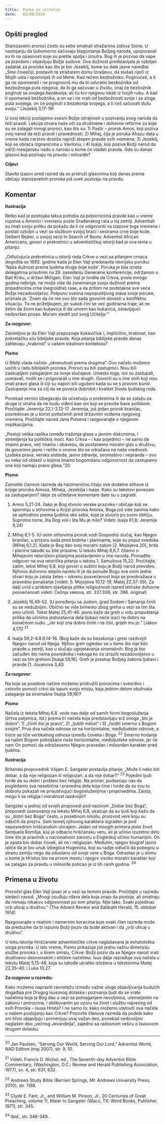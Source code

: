 ```yaml
---
title:  Pouka za učitelje
date:   02/08/2019
---
```


## Opšti pregled

Starozavetni proroci često su sebe smatrali stražarima zidova Siona. U nastojanju da ljubomorno sačuvaju blagostanje Božjeg naroda, upozoravali su ih na opasnosti koje su pretile spolja i iznutra. Bog ih je pozvao da vape za pravdom i objavljuju Božje sudove. Ova dužnost  predstavljala je ozbiljan zadatak za proroke kao što je bio Jezekilj, kome su date jasne naredbe: „Sine čovječiji, postavih te stražarem domu Izrailjevu, da slušaš riječi iz Mojih usta i opominješ ih od Mene. Kad rečem bezbožniku: Poginućeš, a ti ga ne opomeneš i ne progovoriš mu da bi odvratio bezbožnika od bezbožnoga puta njegova, da bi ga sačuvao u životu, onaj će bezbožnik poginuti sa svojega bezakonja; ali ću krv njegovu iskati iz tvojih ruku. A kad ti opomeneš bezbožnika, a on se i ne vrati od bezbožnosti svoje i sa zloga puta svojega, on će poginuti s bezakonja svojega, a ti ćeš sačuvati dušu svoju.“ (Jezekilj 3,17-19)

U ovoj lekciji postajemo svesni Božje istrajnosti u pozivanju svog naroda da teži pravdi. Lekcija otvara naše oči za društvene i duhovne reforme za koje su se zalagali mnogi proroci, kao što su: 1) Pastir – prorok Amos, koji poziva svoj narod da teži pravdi i pravednosti; 2) Mihej, čija je poruka Ahazu data u vreme kada carstvo dostiže najniži stepen pravde svih vremena; 3) Jezekilj, koji se obraća izgnanicima u Vavilonu; i 4) Isaija, koji poziva Božji narod da održi mesijansku nadu o narodu u kome će vladati pravda. Gde su danas glasovi koji pozivaju na pravdu i milosrđe?

**Ciljevi**

Stavite izazov pred razred da se pridruži glasovima koji danas prema običaju starozavetnih proroka još uvek pozivaju na pravdu.

## Komentar

**Ilustracija**

Retko kad je postojala takva potreba za pobornicima pravde kao u vreme ropstva u Americi i vremenu posle Građanskog rata u toj zemlji. Adventisti su imali svoju priliku da pokažu da li će odgovoriti na izazove toga vremena i postati ozbiljni u vezi sa službom svojoj braći i sestrama crne boje kože. Delbert Bejker, u svojoj seriji In Search of Roots: Adventist African Americans, govori o prekretnici u adventističkoj istoriji kad je ova tema u pitanju:

„Odlučujuća prekretnica u istoriji rada Crkve u vezi sa pitanjem crnaca dogodila se 1892. godine kada je Elen Vajt predstavila istorijsku poruku: ’Naša dužnost prema ljudima druge boje kože’. Poruka je bila izneta delegatima prisutnim na 29. zasedanju Generalne konferencije, održanom u Batl Kriku, u državi Mičigen. Elen Vajt je tvrdila da Crkva, posle mnogo godina nebrige, ne može više da zanemaruje svoju dužnost prema pripadnicima crne (negroidne) rase, a da pritom ne podstakne sve veće Božje nezadovoljstvo. Potpuno svesna nepopustljivog stava svoje poruke, priznala je: ’Znam da će me ovo što sada govorim dovesti u konfliktnu situaciju. To ne priželjkujem, jer sukob čini se već godinama traje; ali ne želim da živim kao kukavica ili da umrem kao kukavica, ostavljajući nedovršen posao. Moram slediti put svog Učitelja.’“

**Za razgovor:**

Zanimljivo je da Elen Vajt prepoznaje kukavičluk i, implicitno, hrabrost, kao pokretačku silu biblijske pravde. Koja pitanja biblijske pravde danas zahtevaju „hrabrost“ u vašem lokalnom kontekstu?

**Pismo**

U Bibliji vlada načelo „okrenutosti prema drugima“. Ovo načelo možemo uočiti u radu biblijskih proroka. Proroci su bili zastupnici. Nisu bili zaokupljeni zalaganjem za svoje slučajeve. Umesto toga, oni su zastupali, uveravali, molili se i prigovarali u ime drugih. Govorili su u ime onih koji nisu imali pravo glasa ili čiji su napori bili ugušeni kada su se s pravom bunili. Zastupanje ima za cilj da se poveća dobrobit i kvalitet života ljudskog roda.

Ponekad vernici izbegavaju da učestvuju u protestima ili da se zalažu za druge iz straha da ne budu viđeni kao oni koji se previše bave politikom. Pročitajte: Jeremija 22,1-3.13-17. Jeremija, još jedan prorok branilac, posredovao je u korist potlačenih pred državnim vođama njegovog vremena. Pročitajte navod Jana Polsena i razgovarajte o njegovim implikacijama.

„Postoji velika razlika između traženja glasa u javnim diskursima, i stremljenja ka političkoj moći. Kao Crkva – i kao pojedinci – ne samo da imamo pravo, već imamo i obavezu, da postanemo moralni glas u društvu; da govorimo jasno i rečito o onome što se odražava na naše vrednosti. Ljudska prava, verska sloboda, javno zdravlje, siromaštvo i nepravda – ovo su neke od oblasti u kojima imamo bogomdanu odgovornost da zastupamo one koji nemaju pravo glasa.“20

**Pismo**

Zamolite članove razreda da naizmenično čitaju ove dodatne stihove iz knjige proroka Amosa, Miheja, Jezekilja i Isaije. Kako su tekstovi povezani sa zastupanjem? Ideje za učiteljeve komentare date su u zagradi.

1. Amos 5,21-24. (Iako je Bog stvorio verske praznike i običaje koji se spominju u stihovima u Knjizi proroka Amosa, Boga još više zanima kako se ophodimo prema ljudima oko sebe, koje je stvorio po svom obličju. Suprotno tome, šta Bog voli i šta Mu je milo? Videti: Isaija 61,8; Jeremija 9,24)

2. Mihej 6,1-5. (U ovim stihovima prorok vodi Gospodnji slučaj, kao Njegov branilac, u prizoru suda pred brdima i planinama, koje su poput svedoka [Mihej 6,1.2]. Kada je Bog dao svoj moralni zakon [2. Mojsijeva 20], brda i planine takođe su bile prisutne. U tekstu Mihej 6,6.7. čitamo o Mihejevim retoričkim pitanjima postavljenim u ime naroda. Pronađite odgovor na ova retorička pitanja u tekstu 1. Samuilova 15,22. Pročitajte, zatim, tekst Mihej 6,8, koji govori o suštini koju je Božji narod prevideo. Njihovo duhovno slepilo navelo ih je da ponude Bogu sve osim jedne stvari koju je zaista želeo – iskrenu posvećenost koja se preobražava u pravedno ponašanje [videti: 5. Mojsijeva 10,12-19; Matej 22,37-39]. Za dalji uvid u problem stavljanja plitke religioznosti ispred istinske duhovne posvećenosti videti: Čežnja vekova, str. 337.338; str. 396. original)

3. Jezekilj 16,49-52. (U poređenju sa Judom, grad Sodom i Samarija činili su se nedužnijim. Obično se više brinemo zbog greha u vezi sa tim šta smo učinili. Tekst Matej 25,41-46. jasno kaže da greh u vidu propuštanja prilika da učinimo jednostavna dela ljubavi neće izaći na dobro na konačnom sudu. „Jer koji zna dobro činiti i ne čini, grijeh mu je.“ [Jakov 4,17]) <sup>21</sup>

4. Isaija 59,2-4.8.9.14-16. (Bog kaže da su bezakonja i gresi razdvojili Njegov narod od Njega. Njihov greh ogledao se u tome što nije bilo pravde u zemlji, kao u slučaju ugnjetavanja siromašnih. Bog je bio začuđen što nema posrednika i nekoga ko će izraziti nezadovoljstvo u vezi sa tim grehom [Isaija 59,16]. Greh je prestup Božjeg zakona ljubavi i pravde [1. Jovanova 3,4])

**Za razgovor:**

Na koje se posebne načine možemo pridružiti prorocima i svesrdno i celovito pomoći crkvi da ispuni svoju misiju, koja jednim delom obuhvata zalaganje za siromašne (Isaija 59,16)?

**Pismo**

Načela iz teksta Mihej 6,8. vode nas dalje od samih formi bogosluženja (žrtva paljenica, itd.) prema tri načela koja predstavljaju srž onoga „što je dobro“: 1) „činiti što je pravo“, 2) „ljubiti milost“ i 3) „hoditi smerno s Bogom svojim“. Prva dva načela odnose se na horizontalne, međuljudske odnose, a treće se tiče vertikalnog odnosa između čoveka i Boga. <sup>22</sup> Smerno hodanje sa našim Bogom poboljšaće naše horizontalne, međuljudske odnose, jer će nam On pomoći da odražavamo Njegov pravedan i milosrdan karakter pred ljudima.

**Ilustracija**

Britanski propovednik Vilijam E. Sangster postavlja pitanje: „Može li neko biti dobar, a da nije religiozan ili religiozan, a da nije dobar?“ <sup>23</sup> Pojedini ljudi tvrde da su dobri i pošteni bez religije. Na primer, podsećaju nas da pogledamo sva nesebična i pravedna dela koja čine i tvrde da su svu tu dobrotu pokazali ne prisustvujući bogosluženjima i propovedima. Zaista, mogu li se religija i moralnost razdvojiti?

Sangster u jednoj od svojih propovedi pod nazivom „Dobar bez Boga“, propovedi zasnovanoj na tekstu Mihej 6,8, ukazuje da su ljudi koji kažu da su „dobri bez Boga“ često, u posebnom smislu, proizvod vere koju su odlučili da prezru. Sam temelj njihovog karaktera izgrađen je pod neposrednim hrišćanskim uticajem. Jedan od mnogih primera jeste život Semjuela Romilija, koji je odbacio hrišćansku veru, ali je učinio izuzetno delo time što je pravilnik u nacionalnom zatvoru u Engleskoj učinio humanijim. On je zaista bio dobar čovek, ali ne i religiozan. Međutim, njegov biograf jasno ističe da je bio unuk izbeglica Hugenota, koji su radije odlučili da pobegnu u stranu zemlju nego da odustanu od svoje vere u Boga. Odrastao je u domu u kome je Hristos bio na prvom mestu i njegov visoko moralni karakter koji se zalagao za pravdu u milosrđe poticao je iz tih ranih godina. <sup>24</sup>

## Primena u životu

Proročki glas Elen Vajt jasan je u vezi sa temom pravde. Pročitajte u razredu sledeći navod: „Mnogi osuđuju rđava dela koja znaju da postoje, ali smatraju da nemaju nikakvu odgovornost po tom pitanju. Nije tako. Svaki pojedinac vrši uticaj u društvu.“ (The Advent Review and Sabbath Herald, 15. oktobar 1914)

Razgovarajte o realnim i namernim koracima koje svaki član razreda može da preduzme da bi ispunio Božji poziv da bude aktivan i da „vrši uticaj u društvu“.

U toku istorije Hrišćanske adventističke crkve naglašavana je eshatološka uloga proroka. U isto vreme, Pismo prikazuje još jednu važnu dimenziju službe proroka i, u širem smislu, Crkve: Božji poziv da se Njegov narod vrati društveno-ekonomskim i etičkim načelima. Isus dalje razrađuje ova načela u tekstu Matej 5,13-48, koja su takođe ukratko izložena u tekstovima Matej 22,35-40. i Luka 10,27.

**Za razgovor u razredu:**

Kako možemo napraviti ravnotežu između važne uloge objavljivanja budućih događaja pre Drugog Isusovog dolaska i pozivanja ljudi da se vrate načelima koja je Bog dao u vezi sa pomaganjem nevoljnima, utemeljenim na zakonu i prorocima, i oblikovanim po uzoru na život i službu najvećeg od svih Proroka – Isusa Hrista? I ne samo to: kako možemo uteloviti ova načela u našem postojanju kao Crkve? Pozovite članove razreda da podele kako oni lično objavljuju i primenjuju ovaj važan deo, ponekad nedovoljno naglašen deo „večnog Jevanđelja“, zajedno sa radosnom vešću o Isusovom drugom dolasku.

_______
<sup>20</sup> Jan Paulsen, “Serving Our World, Serving Our Lord,” Adventist World, NAD Edition (maj 2007), str. 9, 10.

<sup>21</sup> Videti: Francis D. Nichol, ed., The Seventh-day Adventist Bible Commentary, (Washington, D.C.: Review and Herald Publishing Association, 1977), sv. 4, str. 631, 632.

<sup>22</sup> Andrews Study Bible (Berrien Springs, MI: Andrews University Press, 2010), str. 1188.

<sup>23</sup> Clyde E. Fant, Jr., and William M. Pinson, Jr., 20 Centuries of Great Preaching, volume 11, Maier to Sangster (Waco, TX: Word Books, Publisher, 1971), str. 345.

<sup>24</sup> Ibid., str. 346-349.
